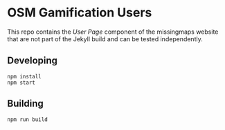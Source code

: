 # OSM Gamification Users
This repo contains the *User Page* component of the missingmaps website that are not part of the Jekyll build and can be tested independently. 

## Developing
```
npm install
npm start
```

## Building
```
npm run build
```
